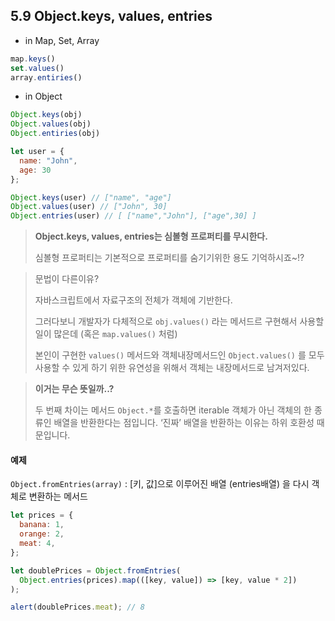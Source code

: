 ## 5.9 Object.keys, values, entries



- in Map, Set, Array

```js
map.keys()
set.values()
array.entiries()
```



- in Object

```js
Object.keys(obj)
Object.values(obj)
Object.entiries(obj)
```



```js
let user = {
  name: "John",
  age: 30
};

Object.keys(user) // ["name", "age"]
Object.values(user) // ["John", 30]
Object.entries(user) // [ ["name","John"], ["age",30] ]
```



> **Object.keys, values, entries는 심볼형 프로퍼티를 무시한다.**
>
> 심볼형 프로퍼티는 기본적으로 프로퍼티를 숨기기위한 용도 기억하시죠~!?



> 문법이 다른이유?
>
> 자바스크립트에서 자료구조의 전체가 객체에 기반한다.
>
> 그러다보니 개발자가 다체적으로 `obj.values()` 라는 메서드르 구현해서 사용할 일이 많은데 (혹은 `map.values()` 처럼)
>
> 본인이 구현한 `values()` 메서드와 객체내장메서드인 `Object.values()` 를 모두 사용할 수 있게 하기 위한 유연성을 위해서 객체는 내장메서드로 남겨저있다.



> **이거는 무슨 뜻일까..?**
>
> 두 번째 차이는 메서드 `Object.*`를 호출하면 iterable 객체가 아닌 객체의 한 종류인 배열을 반환한다는 점입니다. ‘진짜’ 배열을 반환하는 이유는 하위 호환성 때문입니다.



#### 예제

`Object.fromEntries(array)` : [키, 값]으로 이루어진 배열 (entries배열) 을 다시 객체로 변환하는 메서드

```js
let prices = {
  banana: 1,
  orange: 2,
  meat: 4,
};

let doublePrices = Object.fromEntries(
  Object.entries(prices).map(([key, value]) => [key, value * 2])
);

alert(doublePrices.meat); // 8
```



